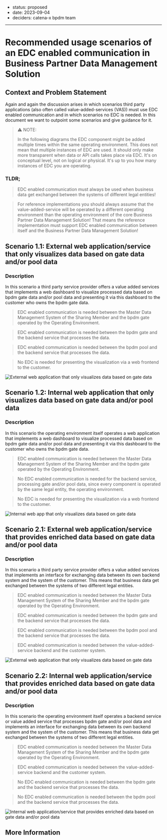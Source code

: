 <!-- Template based on: https://adr.github.io/madr/ -->

<!-- These are optional elements. Feel free to remove any of them. -->
* status: proposed
* date: 2023-09-04
* deciders: catena-x bpdm team
<!-- * consulted: {list everyone whose opinions are sought (typically subject-matter experts); and with whom there is a two-way communication} -->
<!-- * informed: {list everyone who is kept up-to-date on progress; and with whom there is a one-way communication} -->
---
<!-- we need to disable MD025, because we use the different heading "ADR Template" in the homepage (see above) than it is foreseen in the template -->
<!-- markdownlint-disable-next-line MD025 -->
# Recommended usage scenarios of an EDC enabled communication in Business Partner Data Management Solution 

## Context and Problem Statement

Again and again the discussion arises in which scenarios third party applications (also often called value-added-services (VAS)) must use EDC enabled communication and in which scenarios no EDC is needed. In this document we want to outpoint some scenarios and give guidance for it.

> :warning: NOTE: <p>
> In the following diagrams the EDC component might be added multiple times within the same operating environment. This does not mean that multiple instances of EDC are used. It should only make more transparent when data or API calls takes place via EDC. It's on conceptual level, not on logical or physical. It's up to you how many instances of EDC you are operating.

### TLDR;

> EDC enabled communication must always be used when business data get exchanged between the systems of different legal entities!

> For reference implementations you should always assume that the value-added-service will be operated by a different operating environment than the operating environment of the core Business Partner Data Management Solution! That means the reference implementation must support EDC enabled communication between itself and the Business Partner Data Management Solution!

## Scenario 1.1: External web application/service that only visualizes data based on gate data and/or pool data

### Description
In this scenario a third party service provider offers a value added services that implements a web dashboard to visualize processed data based on bpdm gate data and/or pool data and presenting it via this dashboard to the customer who owns the bpdm gate data.

> EDC enabled communication is needed between the Master Data Management System of the Sharing Member and the bpdm gate operated by the Operating Environment.

> EDC enabled communication is needed between the bpdm gate and the backend service that processes the data.

> EDC enabled communication is needed between the bpdm pool and the backend service that processes the data.

> No EDC is needed for presenting the visualization via a web frontend to the customer.

![External web application that only visualizes data based on gate data](../assets/edc_usage_1_1.drawio.svg)

## Scenario 1.2: Internal web application that only visualizes data based on gate data and/or pool data

### Description
In this scenario the operating environment itself operates a web application that implements a web dashboard to visualize processed data based on bpdm gate data and/or pool data and presenting it via this dashboard to the customer who owns the bpdm gate data.

> EDC enabled communication is needed between the Master Data Management System of the Sharing Member and the bpdm gate operated by the Operating Environment.

> No EDC enabled communication is needed for the backend service, processing gate and/or pool data, since every component is operated by the same legal entity, the operating environment.

> No EDC is needed for presenting the visualization via a web frontend to the customer.
 

![Internal web app that only visualizes data based on gate data](../assets/edc_usage_1_2.drawio.svg)

## Scenario 2.1: External web application/service that provides enriched data based on gate data and/or pool data

### Description
In this scenario a third party service provider offers a value added services that implements an interface for exchanging data between its own backend system and the system of the customer. This means that business data get exchanged between the systems of two different legal entities. 

> EDC enabled communication is needed between the Master Data Management System of the Sharing Member and the bpdm gate operated by the Operating Environment.

> EDC enabled communication is needed between the bpdm gate and the backend service that processes the data.

> EDC enabled communication is needed between the bpdm pool and the backend service that processes the data.

> EDC enabled communication is needed between the value-added-service backend and the customer system.

![External web application that only visualizes data based on gate data](../assets/edc_usage_2_1.drawio.svg)

## Scenario 2.2: Internal web application/service that provides enriched data based on gate data and/or pool data

### Description
In this scenario the operating environment itself operates a backend service or value added service that processes bpdm gate and/or pool data and implements an interface for exchanging data between its own backend system and the system of the customer. This means that business data get exchanged between the systems of two different legal entities. 

> EDC enabled communication is needed between the Master Data Management System of the Sharing Member and the bpdm gate operated by the Operating Environment.

> EDC enabled communication is needed between the value-added-service backend and the customer system.

> No EDC enabled communication is needed between the bpdm gate and the backend service that processes the data.

> No EDC enabled communication is needed between the bpdm pool and the backend service that processes the data.


![Internal web application/service that provides enriched data based on gate data and/or pool data](../assets/edc_usage_2_2.drawio.svg)


## More Information
